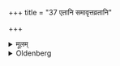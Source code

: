 +++
title = "37 एतानि समावृत्तव्रतानि"

+++

<details><summary>मूलम्</summary>

एतानि समावृत्तव्रतानि ३७
</details>

<details><summary>Oldenberg</summary>

37. These are the. observances for those who have performed the Samāvartana,
</details>

